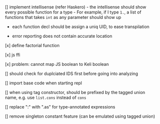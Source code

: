 [] implement intellisense (refer Haskero)
    - the intellisense should show every possible function for a type
    - For example, if I type `1.`, a list of functions that takes `int` as any parameter should show up


- each function decl should be assign a uniq UID, to ease transpilation

- error reporting does not contain accurate location

[x] define factorial function

[x] js ffi

[x] problem: cannot map JS boolean to Keli boolean

[] should check for duplciated IDS first before going into analyzing

[] import base code when starting repl

[] when using tag constructor, should be prefixed by the tagged union name, e.g. use `list.cons` instead of `cons`

[] replace ":" with ".as" for type-annotated expressions

[] remove singleton constant feature (can be emulated using tagged union)